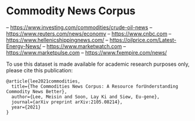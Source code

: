 # Commodity News Corpus


– https://www.investing.com/commodities/crude-oil-news
– https://www.reuters.com/news/economy
– https://www.cnbc.com
– https://www.hellenicshippingnews.com/
– https://oilprice.com/Latest-Energy-News/
– https://www.marketwatch.com
– https://www.marketpulse.com
– https://www.fxempire.com/news/


To use this dataset is made available for academic research purposes only, please cite this publication:
```
@article{lee2021commodities,
  title={The Commodities News Corpus: A Resource forUnderstanding Commodity News Better},
  author={Lee, Meisin and Soon, Lay Ki and Siew, Eu-gene},
  journal={arXiv preprint arXiv:2105.08214},
  year={2021}
}
```
